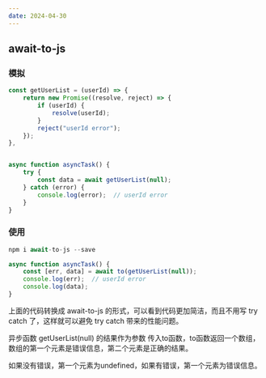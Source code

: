 ```yaml
---
date: 2024-04-30
---
```


## await-to-js

### 模拟

```javascript
const getUserList = (userId) => {
    return new Promise((resolve, reject) => {
        if (userId) {
            resolve(userId);
        }
        reject("userId error");
    });
},


async function asyncTask() {
    try {
        const data = await getUserList(null);
    } catch (error) {
        console.log(error);  // userId error
    }
}
```

### 使用

```javascript
npm i await-to-js --save

async function asyncTask() {
    const [err, data] = await to(getUserList(null));
    console.log(err);  // userId error
    console.log(data);
}
```

上面的代码转换成 await-to-js 的形式，可以看到代码更加简洁，而且不用写 try catch 了，这样就可以避免 try catch 带来的性能问题。

异步函数 getUserList(null) 的结果作为参数 传入to函数，to函数返回一个数组，数组的第一个元素是错误信息，第二个元素是正确的结果。

如果没有错误，第一个元素为undefined，如果有错误，第一个元素为错误信息。
